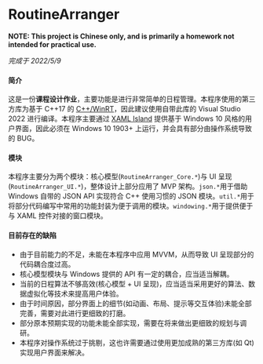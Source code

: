 # RoutineArranger

**NOTE: This project is Chinese only, and is primarily a homework not intended for practical use.**

*完成于 2022/5/9*

#### 简介

这是一份**课程设计作业**，主要功能是进行非常简单的日程管理。本程序使用的第三方库为基于 C++17 的 [C++/WinRT](https://docs.microsoft.com/en-us/windows/uwp/cpp-and-winrt-apis/intro-to-using-cpp-with-winrt)，因此建议使用自带此库的 Visual Studio 2022 进行编译。本程序主要通过 [XAML Island](https://docs.microsoft.com/en-us/windows/apps/desktop/modernize/xaml-islands) 提供基于 Windows 10 风格的用户界面，因此必须在 Windows 10 1903+ 上运行，并会具有部分由操作系统导致的 BUG。

#### 模块

本程序主要分为两个模块：核心模型(`RoutineArranger_Core.*`)与 UI 呈现(`RoutineArranger_UI.*`)，整体设计上部分应用了 MVP 架构。`json.*`用于借助 Windows 自带的 JSON API 实现符合 C++ 使用习惯的 JSON 模块。`util.*`用于将部分代码编写中常用的功能封装为便于调用的模块。`windowing.*`用于提供便于与 XAML 控件对接的窗口模块。

#### 目前存在的缺陷

* 由于目前能力的不足，未能在本程序中应用 MVVM，从而导致 UI 呈现部分的代码耦合度过高。
* 核心模型模块与 Windows 提供的 API 有一定的耦合，应当适当解耦。
* 当前的日程算法不够高效(核心模型 + UI 呈现)，应当适当采用更好的算法、数据虚拟化等技术来提高用户体验。
* 由于时间原因，部分界面上的细节(如动画、布局、提示等交互体验)未能全部完善，需要对此进行更细致的打磨。
* 部分原本预期实现的功能未能全部实现，需要在将来做出更细致的规划与调研。
* 本程序对操作系统过于挑剔，这也许需要通过使用更加成熟的第三方库(如 Qt)实现用户界面来解决。